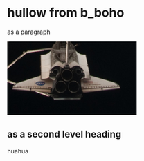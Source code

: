 # hullow from b_boho

as a paragraph

![alt text](./spaceship2.png)

## as a second level heading

huahua
